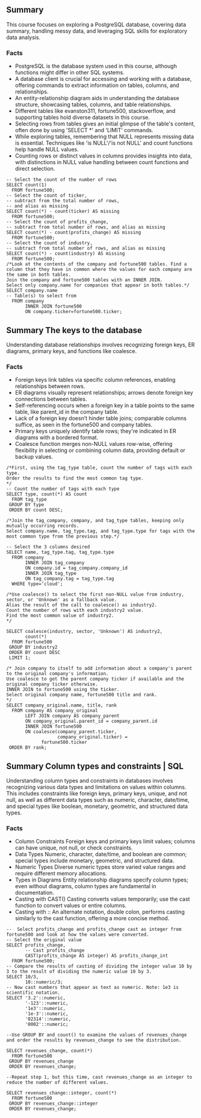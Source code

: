 
## Summary
This course focuses on exploring a PostgreSQL database, covering data summary, handling messy data, and leveraging SQL skills for exploratory data analysis.

### Facts
- PostgreSQL is the database system used in this course, although functions might differ in other SQL systems.
-  A database client is crucial for accessing and working with a database, offering commands to extract information on tables, columns, and relationships.
- An entity-relationship diagram aids in understanding the database structure, showcasing tables, columns, and table relationships.
-  Different tables like evanston311, fortune500, stackoverflow, and supporting tables hold diverse datasets in this course.
- Selecting rows from tables gives an initial glimpse of the table's content, often done by using 'SELECT *' and 'LIMIT' commands.
-  While exploring tables, remembering that NULL represents missing data is essential. Techniques like 'is NULL'/'is not NULL' and count functions help handle NULL values.
-  Counting rows or distinct values in columns provides insights into data, with distinctions in NULL value handling between count functions and direct selection.

```
-- Select the count of the number of rows
SELECT count(1)
  FROM fortune500;
-- Select the count of ticker, 
-- subtract from the total number of rows, 
-- and alias as missing
SELECT count(*) - count(ticker) AS missing
  FROM fortune500;
-- Select the count of profits_change, 
-- subtract from total number of rows, and alias as missing
SELECT count(*) - count(profits_change) AS missing
  FROM fortune500;
-- Select the count of industry, 
-- subtract from total number of rows, and alias as missing
SELECT count(*) - count(industry) AS missing
  FROM fortune500;
/*Look at the contents of the company and fortune500 tables. Find a column that they have in common where the values for each company are the same in both tables.
Join the company and fortune500 tables with an INNER JOIN.
Select only company.name for companies that appear in both tables.*/
SELECT company.name 
-- Table(s) to select from
  FROM company 
       INNER JOIN fortune500 
       ON company.ticker=fortune500.ticker;
```

## Summary The keys to the database
Understanding database relationships involves recognizing foreign keys, ER diagrams, primary keys, and functions like coalesce.

### Facts
- Foreign keys link tables via specific column references, enabling relationships between rows.
- ER diagrams visually represent relationships; arrows denote foreign key connections between tables.
- Self-referencing occurs when a foreign key in a table points to the same table, like parent_id in the company table.
- Lack of a foreign key doesn’t hinder table joins; comparable columns suffice, as seen in the fortune500 and company tables.
- Primary keys uniquely identify table rows; they're indicated in ER diagrams with a bordered format.
- Coalesce function merges non-NULL values row-wise, offering flexibility in selecting or combining column data, providing default or backup values.

```
/*First, using the tag_type table, count the number of tags with each type.
Order the results to find the most common tag type.
*/
-- Count the number of tags with each type
SELECT type, count(*) AS count
  FROM tag_type
 GROUP BY type
 ORDER BY count DESC;

/*Join the tag_company, company, and tag_type tables, keeping only mutually occurring records.
Select company.name, tag_type.tag, and tag_type.type for tags with the most common type from the previous step.*/

-- Select the 3 columns desired
SELECT name, tag_type.tag, tag_type.type
  FROM company
       INNER JOIN tag_company 
       ON company.id = tag_company.company_id
       INNER JOIN tag_type
       ON tag_company.tag = tag_type.tag
  WHERE type='cloud';

/*Use coalesce() to select the first non-NULL value from industry, sector, or 'Unknown' as a fallback value.
Alias the result of the call to coalesce() as industry2.
Count the number of rows with each industry2 value.
Find the most common value of industry2.
*/

SELECT coalesce(industry, sector, 'Unknown') AS industry2,
       count(*) 
  FROM fortune500 
 GROUP BY industry2
 ORDER BY count DESC
 LIMIT 1;

/* Join company to itself to add information about a company's parent to the original company's information.
Use coalesce to get the parent company ticker if available and the original company ticker otherwise.
INNER JOIN to fortune500 using the ticker.
Select original company name, fortune500 title and rank.
*/
SELECT company_original.name, title, rank
  FROM company AS company_original
	   LEFT JOIN company AS company_parent
       ON company_original.parent_id = company_parent.id 
       INNER JOIN fortune500 
       ON coalesce(company_parent.ticker, 
                   company_original.ticker) = 
             fortune500.ticker
 ORDER BY rank; 
```

## Summary Column types and constraints | SQL

Understanding column types and constraints in databases involves recognizing various data types and limitations on values within columns. This includes constraints like foreign keys, primary keys, unique, and not null, as well as different data types such as numeric, character, date/time, and special types like boolean, monetary, geometric, and structured data types.

### Facts
- Column Constraints
Foreign keys and primary keys limit values; columns can have unique, not null, or check constraints.
- Data Types
Numeric, character, date/time, and boolean are common; special types include monetary, geometric, and structured data.
- Numeric Types
Diverse numeric types store varied value ranges and require different memory allocations.
- Types in Diagrams
Entity relationship diagrams specify column types; even without diagrams, column types are fundamental in documentation.
- Casting with CAST()
Casting converts values temporarily; use the cast function to convert values or entire columns.
- Casting with ::
An alternate notation, double colon, performs casting similarly to the cast function, offering a more concise method.

```
--  Select profits_change and profits_change cast as integer from fortune500 and look at how the values were converted.
-- Select the original value
SELECT profits_change, 
	   -- Cast profits_change
       CAST(profits_change AS integer) AS profits_change_int
  FROM fortune500;
-- Compare the results of casting of dividing the integer value 10 by 3 to the result of dividing the numeric value 10 by 3.
SELECT 10/3,
       10::numeric/3;
-- Now cast numbers that appear as text as numeric. Note: 1e3 is scientific notation.
SELECT '3.2'::numeric,
       '-123'::numeric,
       '1e3'::numeric,
       '1e-3'::numeric,
       '02314'::numeric,
       '0002'::numeric;

--Use GROUP BY and count() to examine the values of revenues_change and order the results by revenues_change to see the distribution.

SELECT revenues_change, count(*) 
  FROM fortune500
 GROUP BY revenues_change 
 ORDER BY revenues_change;

--Repeat step 1, but this time, cast revenues_change as an integer to reduce the number of different values.

SELECT revenues_change::integer, count(*) 
  FROM fortune500
 GROUP BY revenues_change::integer 
 ORDER BY revenues_change;
```

